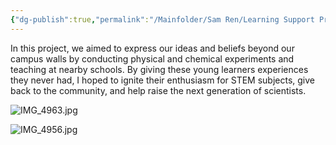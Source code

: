 ```yaml
---
{"dg-publish":true,"permalink":"/Mainfolder/Sam Ren/Learning Support Project/"}
---
```


 
In this project, we aimed to express our ideas and beliefs beyond our campus walls by conducting physical and chemical experiments and teaching at nearby schools. By giving these young learners experiences they never had, I hoped to ignite their enthusiasm for STEM subjects, give back to the community, and help raise the next generation of scientists.


![IMG_4963.jpg](/img/user/%E9%99%84%E4%BB%B6/IMG_4963.jpg)

![IMG_4956.jpg](/img/user/%E9%99%84%E4%BB%B6/IMG_4956.jpg)